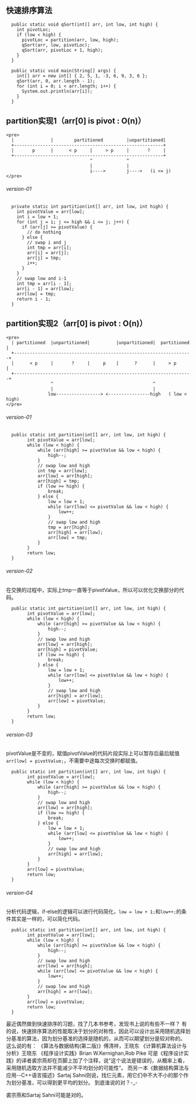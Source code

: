 ## 快速排序算法
```
  public static void qSort(int[] arr, int low, int high) {
    int pivotLoc;
    if (low < high) {
      pivotLoc = partition(arr, low, high);
      qSort(arr, low, pivotLoc);
      qSort(arr, pivotLoc + 1, high);
    }
  }

  public static void main(String[] args) {
    int[] arr = new int[] { 2, 5, 1, -3, 6, 9, 3, 6 };
    qSort(arr, 0, arr.length - 1);
    for (int i = 0; i < arr.length; i++) {
      System.out.println(arr[i]);
    }
  }
```
## partition实现1（arr[0] is pivot : O(n)）
```
<pre>
  |              |        partitioned         |unpartitioned|
  +---------------------------------------------------------+
  |       p      |      < p     |     > p     |       ?     |
  +---------------------------------------------------------+
                                ^             ^															   	
                                |             |																
                                i---->        j---->   (i <= j)
</pre>                
```
###### version-01
```
  private static int partition(int[] arr, int low, int high) {
    int pivotValue = arr[low];
    int i = low + 1;
    for (int j = i; j <= high && i <= j; j++) {
      if (arr[j] >= pivotValue) {
        // do nothing
      } else {
        // swap i and j
        int tmp = arr[i];
        arr[i] = arr[j];
        arr[j] = tmp;
        i++;
      }
    }
    // swap low and i-1
    int tmp = arr[i - 1];
    arr[i - 1] = arr[low];
    arr[low] = tmp;
    return i - 1;
  }
```

## partition实现2（arr[0] is pivot : O(n)）
```
<pre>
  | partitioned  |unpartitioned|          |unpartitioned|  partitioned |  
  +--------------------------------------------------------------------+
  |      < p     |       ?     |     p    |      ?      |     > p      |
  +--------------------------------------------------------------------+
                 ^                                      ^
                 |                                      |
                low-----------------> <----------------high   ( low < high)
</pre>
```

###### version-01
```
  public static int partition(int[] arr, int low, int high) {
		int pivotValue = arr[low];
		while (low < high) {
			while (arr[high] >= pivotValue && low < high) {
				high--;
			}
			// swap low and high
			int tmp = arr[low];
			arr[low] = arr[high];
			arr[high] = tmp;
			if (low >= high) {
				break;
			} else {
				low = low + 1;
				while (arr[low] <= pivotValue && low < high) {
					low++;
				}
				// swap low and high
				tmp = arr[high];
				arr[high] = arr[low];
				arr[low] = tmp;
			}
		}
		return low;
  }
```
###### version-02
在交换的过程中，实际上tmp一直等于pivotValue，所以可以优化交换部分的代码。
```
  public static int partition(int[] arr, int low, int high) {
		int pivotValue = arr[low];
		while (low < high) {
			while (arr[high] >= pivotValue && low < high) {
				high--;
			}
			// swap low and high
			arr[low] = arr[high];
			arr[high] = pivotValue;
			if (low >= high) {
				break;
			} else {
				low = low + 1;
				while (arr[low] <= pivotValue && low < high) {
					low++;
				}
				// swap low and high
				arr[high] = arr[low];
				arr[low] = pivotValue;
			}
		}
		return low;
  }
```
###### version-03
pivotValue是不变的，赋值pivotValue的代码片段实际上可以暂存后最后赋值`arr[low] = pivotValue;`，不需要中途每次交换时都赋值。
```
  public static int partition(int[] arr, int low, int high) {
		int pivotValue = arr[low];
		while (low < high) {
			while (arr[high] >= pivotValue && low < high) {
				high--;
			}
			// swap low and high
			arr[low] = arr[high];
			if (low >= high) {
				break;
			} else {
				low = low + 1;
				while (arr[low] <= pivotValue && low < high) {
					low++;
				}
				// swap low and high
				arr[high] = arr[low];
			}
		}
		arr[low] = pivotValue;
		return low;
  }
```
###### version-04
分析代码逻辑，if-else的逻辑可以进行代码简化，`low = low + 1;`和`low++;`的条件其实是一样的，可以简化代码。
```
  public static int partition(int[] arr, int low, int high) {
		int pivotValue = arr[low];
		while (low < high) {
			while (arr[high] >= pivotValue && low < high) {
				high--;
			}
			// swap low and high
			arr[low] = arr[high];
			while (arr[low] <= pivotValue && low < high) {
				low++;
			}
			// swap low and high
			arr[high] = arr[low];
		}
		arr[low] = pivotValue;
		return low;
  }
```











最近偶然做到快速排序的习题，找了几本书参考，发现书上说的有些不一样？
有的说，快速排序算法的性能取决于划分的对称性，因此可以设计出采用随机选择划分基准的算法，因为划分基准的选择是随机的，从而可以期望划分是较对称的。
这么说的有：
《算法与数据结构(第二版)》傅清祥，王晓东
《计算机算法设计与分析》王晓东
《程序设计实践》Brian W.Kernighan,Rob Pike
可是《程序设计实践》的译者裘宗燕却在页脚上加了个注释，说“这个说法是错误的，从概率上看，采用随机选取方法并不能减少不平均划分的可能性”。
而另一本《数据结构算法与应用--C++语言描述》Sartaj Sahni则说，找仨元素，用它们中不大不小的那个作为划分基准，可以得到更平均的划分。
到底谁说的对？-_-

裘宗燕和Sartaj Sahni可能是对的。
